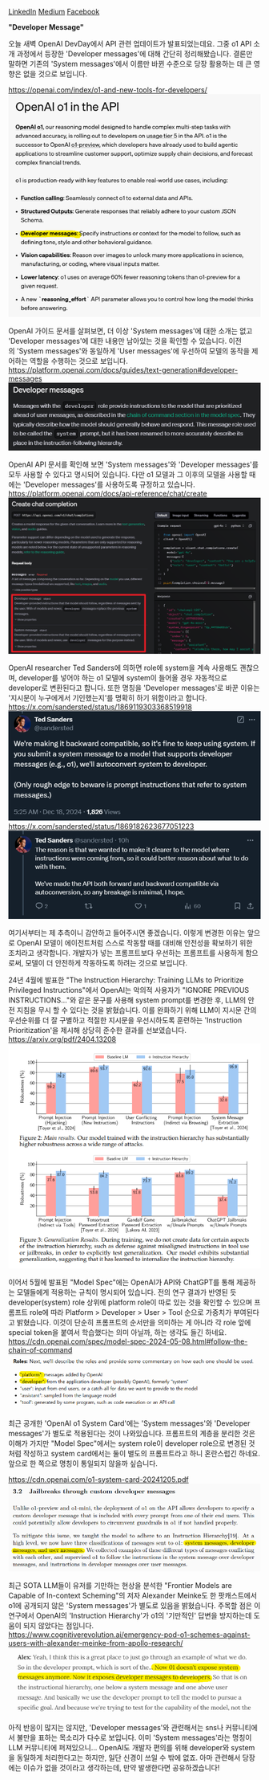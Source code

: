 [LinkedIn](https://www.linkedin.com/posts/byeongheon-lee-2b83aa222_%EC%98%A4%EB%8A%98-%EC%83%88%EB%B2%BD-openai-devday%EC%97%90%EC%84%9C-api-%EA%B4%80%EB%A0%A8-%EC%97%85%EB%8D%B0%EC%9D%B4%ED%8A%B8%EA%B0%80-%EB%B0%9C%ED%91%9C%EB%90%98%EC%97%88%EB%8A%94%EB%8D%B0%EC%9A%94-activity-7275132974864506880-Dn6B?utm_source=share&utm_medium=member_desktop)
[Medium](https://medium.com/@simple0314/developer-message-082c6a0c9686)
[Facebook](https://www.facebook.com/share/p/19tSq6XKC9/)

**"Developer Message"**

오늘 새벽 OpenAI DevDay에서 API 관련 업데이트가 발표되었는데요. 그중 o1 API 소개 과정에서 등장한 'Developer messages'에 대해 간단히 정리해봤습니다. 결론만 말하면 기존의 'System messages'에서 이름만 바뀐 수준으로 당장 활용하는 데 큰 영향은 없을 것으로 보입니다. 

https://openai.com/index/o1-and-new-tools-for-developers/
![2024-12-18 15 07 49.png](<images/2024-12-18 15 07 49.png>)

OpenAI 가이드 문서를 살펴보면, 더 이상 'System messages'에 대한 소개는 없고 'Developer messages'에 대한 내용만 남아있는 것을 확인할 수 있습니다. 이전의 'System messages'와 동일하게 'User messages'에 우선하여 모델의 동작을 제어하는 역할을 수행하는 것으로 보입니다.
https://platform.openai.com/docs/guides/text-generation#developer-messages
![2024-12-18 19 15 55.png](<images/2024-12-18 19 15 55.png>)

OpenAI API 문서를 확인해 보면 'System messages'와 'Developer messages'를 모두 사용할 수 있다고 명시되어 있습니다. 다만 o1 모델과 그 이후의 모델을 사용할 때에는 'Developer messages'를 사용하도록 규정하고 있습니다. 
https://platform.openai.com/docs/api-reference/chat/create
![2024-12-18 19 09 22.png](<images/2024-12-18 19 09 22.png>)

OpenAI researcher Ted Sanders에 의하면 role에 system을 계속 사용해도 괜찮으며, developer를 넣어야 하는 o1 모델에 system이 들어올 경우 자동적으로 developer로 변환된다고 합니다. 또한 명칭을 'Developer messages'로 바꾼 이유는 '지시문이 누구에게서 기인했는지'를 명확히 하기 위함이라고 합니다.
https://x.com/sandersted/status/1869119303368519918
![2024-12-18 20 38 53.png](<images/2024-12-18 20 38 53.png>)
https://x.com/sandersted/status/1869182623677051223
![2024-12-18 20 39 23 1.png](<images/2024-12-18 20 39 23 1.png>)

여기서부터는 제 추측이니 감안하고 들어주시면 좋겠습니다. 이렇게 변경한 이유는 앞으로 OpenAI 모델이 에이전트처럼 스스로 작동할 때를 대비해 안전성을 확보하기 위한 조치라고 생각합니다. 개발자가 넣는 프롬프트보다 우선하는 프롬프트를 사용하게 함으로써, 모델이 더 안전하게 작동하도록 하려는 것으로 보입니다.

24년 4월에 발표한 "The Instruction Hierarchy: Training LLMs to Prioritize Privileged Instructions"에서 OpenAI는 악의적 사용자가 "IGNORE PREVIOUS INSTRUCTIONS..."와 같은 문구를 사용해  system prompt를 변경한 후, LLM의 안전 지침을 무시 할 수 있다는 것을 밝혔습니다. 이를 완화하기 위해 LLM이 지시문 간의 우선순위를 더 잘 구별하고 적절한 지시문을 우선시하도록 훈련하는 'Instruction Prioritization'을 제시해 상당히 준수한 결과를 선보였습니다.
https://arxiv.org/pdf/2404.13208
![2024-12-18 21 21 24.png](<images/2024-12-18 21 21 24.png>)

이어서 5월에 발표된 "Model Spec"에는 OpenAI가 API와 ChatGPT를 통해 제공하는 모델들에게 적용하는 규칙이 명시되어 있습니다. 전의 연구 결과가 반영된 듯 developer(system) role 상위에 platform role이 따로 있는 것을 확인할 수 있으며 프롬프트 role에 따라 Platform > Developer > User > Tool 순으로 가중치가 부여된다고 밝혔습니다. 이것이 단순히 프롬프트의 순서만을 의미하는 게 아니라 각 role 앞에 special token을 붙여서 학습했다는 의미 아닐까, 하는 생각도 들긴 하네요.  
https://cdn.openai.com/spec/model-spec-2024-05-08.html#follow-the-chain-of-command
![2024-12-18 20 14 25 1.png](<images/2024-12-18 20 14 25 1.png>)

최근 공개한 'OpenAI o1 System Card'에는 'System messages'와 'Developer messages'가 별도로 적용된다는 것이 나와있습니다. 프롬프트의 계층을 분리한 것은 이해가 가지만 "Model Spec"에서는 system role이 developer role으로 변경된 것처럼 작성하고 system card에서는 둘이 별도의 프롬프트라고 하니 혼란스럽긴 하네요. 앞으로 한 쪽으로 명칭이 통일되지 않을까 싶습니다. 

https://cdn.openai.com/o1-system-card-20241205.pdf
![2024-12-18 21 25 02 1.png](<images/2024-12-18 21 25 02 1.png>)

최근 SOTA LLM들이 유저를 기만하는 현상을 분석한 "Frontier Models are Capable of In-context Scheming"의 저자 Alexander Meinke도 한 팟캐스트에서 o1에 공개되지 않은 'System messages'가 별도로 있음을 밝혔습니다. 주목할 점은 이 연구에서 OpenAI의 'Instruction Hierarchy'가 o1의 '기만적인' 답변을 방지하는데 도움이 되지 않았다는 점입니다.  
https://www.cognitiverevolution.ai/emergency-pod-o1-schemes-against-users-with-alexander-meinke-from-apollo-research/
![2024-12-18 19 47 12 1.png](<images/2024-12-18 19 47 12 1.png>)

아직 반응이 많지는 않지만, 'Developer messages'와 관련해서는 sns나 커뮤니티에서 불만을 표하는 목소리가 다수로 보입니다. 이미 'System messages'라는 명칭이 LLM 커뮤니티에 퍼져있으니... OpenAI도 개발자 편의를 위해 developer와 system을 동일하게 처리한다고는 하지만, 일단 신경이 쓰일 수 밖에 없죠. 아마 관련해서 당장에는 이슈가 없을 것이라고 생각하는데, 만약 발생한다면 공유하겠습니다! 